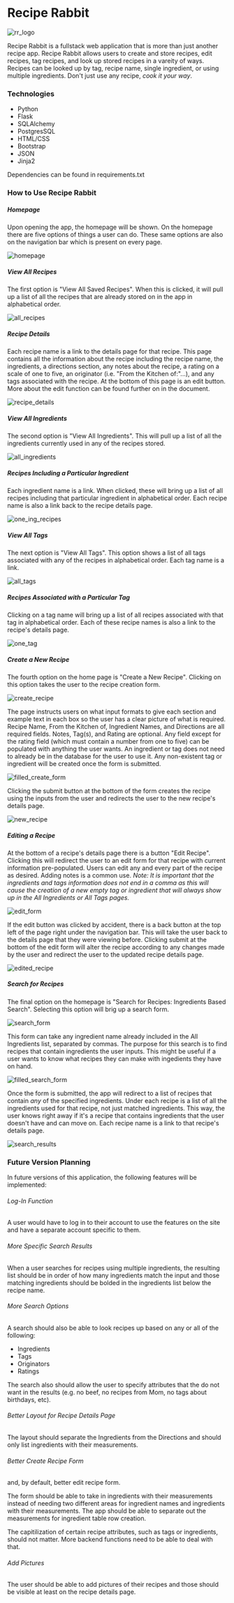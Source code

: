 # Recipe Rabbit

![rr_logo](/static/recipe_rabbit_logo.png)

Recipe Rabbit is a fullstack web application that is more than just another recipe app. Recipe Rabbit allows users to create and store recipes, edit recipes, tag recipes, and look up stored recipes in a vareity of ways. Recipes can be looked up by tag, recipe name, single ingredient, or using multiple ingredients. Don't just use any recipe, *cook it your way*.

### Technologies

- Python
- Flask
- SQLAlchemy
- PostgresSQL
- HTML/CSS
- Bootstrap
- JSON
- Jinja2

Dependencies can be found in requirements.txt

### How to Use Recipe Rabbit

##### Homepage
Upon opening the app, the homepage will be shown. On the homepage there are five options of things a user can do. These same options are also on the navigation bar which is present on every page.

![homepage](/static/rr_homepage.png)

##### View All Recipes
The first option is "View All Saved Recipes". When this is clicked, it will pull up a list of all the recipes that are already stored on in the app in alphabetical order. 

![all_recipes](/static/rr_all_recipes.png)

##### Recipe Details
Each recipe name is a link to the details page for that recipe. This page contains all the information about the recipe including the recipe name, the ingredients, a directions section, any notes about the recipe, a rating on a scale of one to five, an originator (i.e. "From the Kitchen of:"...), and any tags associated with the recipe.
At the bottom of this page is an edit button. More about the edit function can be found further on in the document.

![recipe_details](/static/rr_recipe_details.png)

##### View All Ingredients
The second option is "View All Ingredients". This will pull up a list of all the ingredients currently used in any of the recipes stored.

![all_ingredients](/static/rr_all_ingredients.png)

##### Recipes Including a Particular Ingredient
Each ingredient name is a link. When clicked, these will bring up a list of all recipes including that particular ingredient in alphabetical order. Each recipe name is also a link back to the recipe details page.

![one_ing_recipes](/static/rr_one_ing.png)

##### View All Tags
The next option is "View All Tags". This option shows a list of all tags associated with any of the recipes in alphabetical order. Each tag name is a link.

![all_tags](/static/rr_all_tags.png)

##### Recipes Associated with a Particular Tag
Clicking on a tag name will bring up a list of all recipes associated with that tag in alphabetical order. Each of these recipe names is also a link to the recipe's details page.

![one_tag](/static/rr_with_tag.png)


##### Create a New Recipe
The fourth option on the home page is "Create a New Recipe". Clicking on this option takes the user to the recipe creation form.

![create_recipe](/static/rr_create_recipe.png)

The page instructs users on what input formats to give each section and example text in each box so the user has a clear picture of what is required. Recipe Name, From the Kitchen of, Ingredient Names, and Directions are all required fields. Notes, Tag(s), and Rating are optional. Any field except for the rating field (which must contain a number from one to five) can be populated with anything the user wants. An ingredient or tag does not need to already be in the database for the user to use it. Any non-existent tag or ingredient will be created once the form is submitted.

![filled_create_form](/static/rr_create_filled.png)

Clicking the submit button at the bottom of the form creates the recipe using the inputs from the user and redirects the user to the new recipe's details page.

![new_recipe](/static/salmon_recipe.png)

##### Editing a Recipe
At the bottom of a recipe's details page there is a button "Edit Recipe". Clicking this will redirect the user to an edit form for that recipe with current information pre-populated. Users can edit any and every part of the recipe as desired. Adding notes is a common use.
*Note: It is important that the ingredients and tags information does not end in a comma as this will cause the creation of a new empty tag or ingredient that will always show up in the All Ingredients or All Tags pages.*

![edit_form](/static/rr_edit.png)

If the edit button was clicked by accident, there is a back button at the top left of the page right under the navigation bar. This will take the user back to the details page that they were viewing before.
Clicking submit at the bottom of the edit form will alter the recipe according to any changes made by the user and redirect the user to the updated recipe details page.

![edited_recipe](/static/salmon_edited.png)

##### Search for Recipes
The final option on the homepage is "Search for Recipes: Ingredients Based Search". Selecting this option will brig up a search form.

![search_form](/static/rr_search.png) 

This form can take any ingredient name already included in the All Ingredients list, separated by commas. The purpose for this search is to find recipes that contain ingredients the user inputs. This might be useful if a user wants to know what recipes they can make with ingedients they have on hand.

![filled_search_form](/static/search_filled.png)

Once the form is submitted, the app will redirect to a list of recipes that contain *any* of the specified ingredients. Under each recipe is a list of all the ingredients used for that recipe, not just matched ingredients. This way, the user knows right away if it's a recipe that contains ingredients that the user doesn't have and can move on. Each recipe name is a link to that recipe's details page.

![search_results](/static/rr_search_results.png) 



### Future Version Planning

In future versions of this application, the following features will be implemented:

###### Log-In Function

A user would have to log in to their account to use the features on the site and have a separate account specific to them.

###### More Specific Search Results

When a user searches for recipes using multiple ingredients, the resulting list should be in order of how many ingredients match the input and those matching ingredients should be bolded in the ingredients list below the recipe name.

###### More Search Options

A search should also be able to look recipes up based on any or all of the following:
- Ingredients
- Tags
- Originators
- Ratings

The search also should allow the user to specify attributes that the do not want in the results (e.g. no beef, no recipes from Mom, no tags about birthdays, etc).

###### Better Layout for Recipe Details Page

The layout should separate the Ingredients from the Directions and should only list ingredients with their measurements.

###### Better Create Recipe Form 
and, by default, better edit recipe form.

The form should be able to take in ingredients with their measurements instead of needing two different areas for ingredient names and ingredients with their measurements. The app should be able to separate out the measurements for ingredient table row creation.

The capitilization of certain recipe attributes, such as tags or ingredients, should not matter. More backend functions need to be able to deal with that.

###### Add Pictures

The user should be able to add pictures of their recipes and those should be visible at least on the recipe details page.

